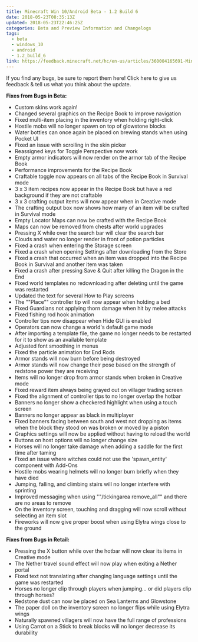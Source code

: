 ```yaml
---
title: Minecraft Win 10/Android Beta - 1.2 Build 6
date: 2018-05-23T08:35:13Z
updated: 2018-05-23T22:46:25Z
categories: Beta and Preview Information and Changelogs
tags:
  - beta
  - windows_10
  - android
  - 1.2_build_6
link: https://feedback.minecraft.net/hc/en-us/articles/360004165691-Minecraft-Win-10-Android-Beta-1-2-Build-6
---
```


If you find any bugs, be sure to report them here! Click here to give us feedback & tell us what you think about the update.  
  

**Fixes from Bugs in Beta:**

- Custom skins work again!
- Changed several graphics on the Recipe Book to improve navigation
- Fixed multi-item placing in the inventory when holding right-click
- Hostile mobs will no longer spawn on top of glowstone blocks
- Water bottles can once again be placed on brewing stands when using Pocket UI
- Fixed an issue with scrolling in the skin picker
- Reassigned keys for Toggle Perspective now work
- Empty armor indicators will now render on the armor tab of the Recipe Book
- Performance improvements for the Recipe Book
- Craftable toggle now appears on all tabs of the Recipe Book in Survival mode
- 3 x 3 item recipes now appear in the Recipe Book but have a red background if they are not craftable
- 3 x 3 crafting output items will now appear when in Creative mode
- The crafting output box now shows how many of an item will be crafted in Survival mode
- Empty Locator Maps can now be crafted with the Recipe Book
- Maps can now be removed from chests after world upgrades
- Pressing X while over the search bar will clear the search bar
- Clouds and water no longer render in front of potion particles
- Fixed a crash when entering the Storage screen
- Fixed a crash when opening Settings after downloading from the Store
- Fixed a crash that occurred when an item was dropped into the Recipe Book in Survival and another item was taken
- Fixed a crash after pressing Save & Quit after killing the Dragon in the End
- Fixed world templates no redownloading after deleting until the game was restarted
- Updated the text for several How to Play screens
- The ""Place"" controller tip will now appear when holding a bed
- Fixed Guardians not applying thorn damage when hit by melee attacks
- Fixed fishing rod hook animation
- Controller tips now disappear when Hide GUI is enabled
- Operators can now change a world's default game mode
- After importing a template file, the game no longer needs to be restarted for it to show as an available template
- Adjusted font smoothing in menus
- Fixed the particle animation for End Rods
- Armor stands will now burn before being destroyed
- Armor stands will now change their pose based on the strength of redstone power they are receiving
- Items will no longer drop from armor stands when broken in Creative mode
- Fixed reward item always being grayed out on villager trading screen
- Fixed the alignment of controller tips to no longer overlap the hotbar
- Banners no longer show a checkered highlight when using a touch screen
- Banners no longer appear as black in multiplayer
- Fixed banners facing between south and west not dropping as items when the block they stood on was broken or moved by a piston
- Graphics settings will now be applied without having to reload the world
- Buttons on host options will no longer change size
- Horses will no longer take damage when adding a saddle for the first time after taming
- Fixed an issue where witches could not use the 'spawn_entity' component with Add-Ons
- Hostile mobs wearing helmets will no longer burn briefly when they have died
- Jumping, falling, and climbing stairs will no longer interfere with sprinting
- Improved messaging when using ""/tickingarea remove_all"" and there are no areas to remove
- On the inventory screen, touching and dragging will now scroll without selecting an item slot
- Fireworks will now give proper boost when using Elytra wings close to the ground

  
**Fixes from Bugs in Retail:**

- Pressing the X button while over the hotbar will now clear its items in Creative mode
- The Nether travel sound effect will now play when exiting a Nether portal
- Fixed text not translating after changing language settings until the game was restarted
- Horses no longer clip through players when jumping… or did players clip through horses?
- Redstone dust can now be placed on Sea Lanterns and Glowstone
- The paper doll on the inventory screen no longer flips while using Elytra wings
- Naturally spawned villagers will now have the full range of professions
- Using Carrot on a Stick to break blocks will no longer decrease its durability
